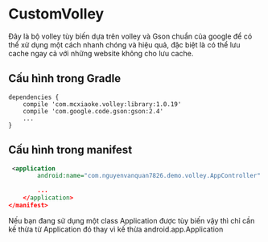 # CustomVolley

Đây là bộ volley tùy biến dựa trên volley và Gson chuẩn của google để có thể xử dụng một cách nhanh chóng và hiệu quả, đặc biệt là có thể lưu cache ngay cả với những website không cho lưu cache.

## Cấu hình trong Gradle

    dependencies {
    	compile 'com.mcxiaoke.volley:library:1.0.19'
    	compile 'com.google.code.gson:gson:2.4'
    	...
    }

## Cấu hình trong manifest

```xml
 <application
        android:name="com.nguyenvanquan7826.demo.volley.AppController"

		...
	</application>
</manifest>
```
Nếu bạn đang sử dụng một class Application được tùy biến vậy thì chỉ cần kế thừa từ Application đó thay vì  kế thừa android.app.Application
